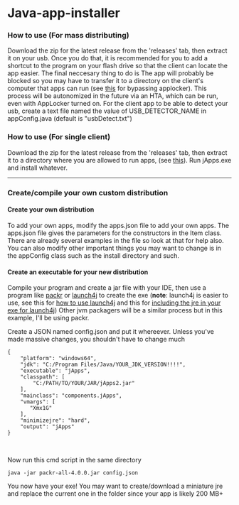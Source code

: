 # Java-app-installer

### How to use (For mass distributing)
Download the zip for the latest release from the 'releases' tab, then extract it on your usb. Once you do that, it is recommended for you to add a shortcut to the program on your flash drive so that the client can locate the app easier. The final neccesary thing to do is The app will probably be blocked so you may have to transfer it to a directory on the client's computer that apps can run (see <a href="https://github.com/api0cradle/UltimateAppLockerByPassList">this</a> for bypassing applocker). This process will be autonomized in the future via an HTA, which can be run, even with AppLocker turned on. For the client app to be able to detect your usb, create a text file named the value of USB_DETECTOR_NAME in appConfig.java (default is "usbDetect.txt")

### How to use (For single client)
Download the zip for the latest release from the 'releases' tab, then extract it to a directory where you are allowed to run apps, (see <a href="https://github.com/api0cradle/UltimateAppLockerByPassList">this</a>). Run jApps.exe and install whatever.

<hr>

### Create/compile your own custom distribution

#### Create your own distribution
To add your own apps, modify the apps.json file to add your own apps. The apps.json file gives the parameters for the constructors in the Item class. There are already several examples in the file so look at that for help also. You can also modify other important things you may want to change is in the appConfig class such as the install directory and such.

#### Create an executable for your new distribution
Compile your program and create a jar file with your IDE, then use a program like <a href="https://github.com/libgdx/packr">packr</a> or <a href="https://sourceforge.net/projects/launch4j/">launch4j</a> to create the exe (<b>note</b>: launch4j is easier to use, see this for <a href="https://launch4j.sourceforge.net/docs.html">how to use launch4j</a>  and this for <a href="https://stackoverflow.com/questions/7071133/how-to-bundle-a-jre-with-launch4j"> including the jre in your exe for launch4j</a>) Other jvm packagers will be a similar process but in this example, I'll be using packr.

Create a JSON named config.json and put it whereever. Unless you've made massive changes, you shouldn't have to change much
```
{
    "platform": "windows64",
    "jdk": "C:/Program Files/Java/YOUR_JDK_VERSION!!!!",
    "executable": "jApps",
    "classpath": [
        "C:/PATH/TO/YOUR/JAR/jApps2.jar"
    ],
    "mainclass": "components.jApps",
    "vmargs": [
       "Xmx1G"
    ],
    "minimizejre": "hard",
    "output": "jApps"
}
```
<br>

Now run this cmd script in the same directory


```java -jar packr-all-4.0.0.jar config.json```

You now have your exe! You may want to create/download a miniature jre and replace the current one in the folder since your app is likely 200 MB+
